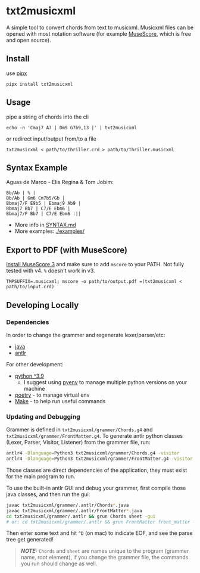 # txt2musicxml
A simple tool to convert chords from text to musicxml. Musicxml files can be opened with most notation software (for example [MuseScore](https://musescore.org/), which is free and open source).

## Install
use [pipx](https://github.com/pypa/pipx)
```shell
pipx install txt2musicxml
```

## Usage
pipe a string of chords into the cli
```shell
echo -n 'Cmaj7 A7 | Dm9 G7b9,13 |' | txt2musicxml
```
or redirect input/output from/to a file
```shell
txt2musicxml < path/to/Thriller.crd > path/to/Thriller.musicxml
```

## Syntax Example
Aguas de Marco - Elis Regina & Tom Jobim:
```crd
Bb/Ab | % |
Bb/Ab | Gm6 Cm7b5/Gb |
Bbmaj7/F E9b5 | Ebmaj9 Ab9 |
Bbmaj7 Bb7 | C7/E Ebm6 |
Bbmaj7/F Bb7 | C7/E Ebm6 :||
```

- More info in [SYNTAX.md](./SYNTAX.md)
- More examples: [./examples/](./examples/)

## Export to PDF (with MuseScore)
[Install MuseScore 3](https://musescore.org/en/download) and make sure to add `mscore` to your PATH. Not fully tested with v4. `%` doesn't work in v3.
```shell
TMPSUFFIX=.musicxml; mscore -o path/to/output.pdf =(txt2musicxml < path/to/input.crd)
```

## Developing Locally
### Dependencies
In order to change the grammer and regenerate lexer/parser/etc:
- [java](https://www.java.com/en/download/)
- [antlr](https://www.antlr.org/)

For other development:
- [python ^3.9](https://www.python.org/)
    - I suggest using [pyenv](https://github.com/pyenv/pyenv) to manage multiple python versions on your machine
- [poetry](https://python-poetry.org/) - to manage virtual env
- [Make](https://www.gnu.org/software/make/) - to help run useful commands

### Updating and Debugging
Grammer is defined in `txt2musicxml/grammer/Chords.g4` and `txt2musicxml/grammer/FrontMatter.g4`.
To generate antlr python classes (Lexer, Parser, Visitor, Listener) from the grammer file, run:
```bash
antlr4 -Dlanguage=Python3 txt2musicxml/grammer/Chords.g4 -visitor
antlr4 -Dlanguage=Python3 txt2musicxml/grammer/FrontMatter.g4 -visitor
```
Those classes are direct dependencies of the application, they must exist for the main program to run.

To use the built-in antlr GUI and debug your grammer, first compile those java classes, and then run the gui:
```bash
javac txt2musicxml/grammer/.antlr/Chords*.java
javac txt2musicxml/grammer/.antlr/FrontMatter*.java
cd txt2musicxml/grammer/.antlr && grun Chords sheet -gui
# or: cd txt2musicxml/grammer/.antlr && grun FrontMatter front_matter -gui
```
Then enter some text and hit `^D` (on mac) to indicate EOF, and see the parse tree get generated!
> **_NOTE:_** `Chords` and `sheet` are names unique to the program (grammer name, root element), if you change the grammer file, the commands you run should change as well.